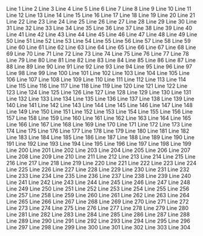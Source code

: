 Line 1
Line 2
Line 3
Line 4
Line 5
Line 6
Line 7
Line 8
Line 9
Line 10
Line 11
Line 12
Line 13
Line 14
Line 15
Line 16
Line 17
Line 18
Line 19
Line 20
Line 21
Line 22
Line 23
Line 24
Line 25
Line 26
Line 27
Line 28
Line 29
Line 30
Line 31
Line 32
Line 33
Line 34
Line 35
Line 36
Line 37
Line 38
Line 39
Line 40
Line 41
Line 42
Line 43
Line 44
Line 45
Line 46
Line 47
Line 48
Line 49
Line 50
Line 51
Line 52
Line 53
Line 54
Line 55
Line 56
Line 57
Line 58
Line 59
Line 60
Line 61
Line 62
Line 63
Line 64
Line 65
Line 66
Line 67
Line 68
Line 69
Line 70
Line 71
Line 72
Line 73
Line 74
Line 75
Line 76
Line 77
Line 78
Line 79
Line 80
Line 81
Line 82
Line 83
Line 84
Line 85
Line 86
Line 87
Line 88
Line 89
Line 90
Line 91
Line 92
Line 93
Line 94
Line 95
Line 96
Line 97
Line 98
Line 99
Line 100
Line 101
Line 102
Line 103
Line 104
Line 105
Line 106
Line 107
Line 108
Line 109
Line 110
Line 111
Line 112
Line 113
Line 114
Line 115
Line 116
Line 117
Line 118
Line 119
Line 120
Line 121
Line 122
Line 123
Line 124
Line 125
Line 126
Line 127
Line 128
Line 129
Line 130
Line 131
Line 132
Line 133
Line 134
Line 135
Line 136
Line 137
Line 138
Line 139
Line 140
Line 141
Line 142
Line 143
Line 144
Line 145
Line 146
Line 147
Line 148
Line 149
Line 150
Line 151
Line 152
Line 153
Line 154
Line 155
Line 156
Line 157
Line 158
Line 159
Line 160
Line 161
Line 162
Line 163
Line 164
Line 165
Line 166
Line 167
Line 168
Line 169
Line 170
Line 171
Line 172
Line 173
Line 174
Line 175
Line 176
Line 177
Line 178
Line 179
Line 180
Line 181
Line 182
Line 183
Line 184
Line 185
Line 186
Line 187
Line 188
Line 189
Line 190
Line 191
Line 192
Line 193
Line 194
Line 195
Line 196
Line 197
Line 198
Line 199
Line 200
Line 201
Line 202
Line 203
Line 204
Line 205
Line 206
Line 207
Line 208
Line 209
Line 210
Line 211
Line 212
Line 213
Line 214
Line 215
Line 216
Line 217
Line 218
Line 219
Line 220
Line 221
Line 222
Line 223
Line 224
Line 225
Line 226
Line 227
Line 228
Line 229
Line 230
Line 231
Line 232
Line 233
Line 234
Line 235
Line 236
Line 237
Line 238
Line 239
Line 240
Line 241
Line 242
Line 243
Line 244
Line 245
Line 246
Line 247
Line 248
Line 249
Line 250
Line 251
Line 252
Line 253
Line 254
Line 255
Line 256
Line 257
Line 258
Line 259
Line 260
Line 261
Line 262
Line 263
Line 264
Line 265
Line 266
Line 267
Line 268
Line 269
Line 270
Line 271
Line 272
Line 273
Line 274
Line 275
Line 276
Line 277
Line 278
Line 279
Line 280
Line 281
Line 282
Line 283
Line 284
Line 285
Line 286
Line 287
Line 288
Line 289
Line 290
Line 291
Line 292
Line 293
Line 294
Line 295
Line 296
Line 297
Line 298
Line 299
Line 300
Line 301
Line 302
Line 303
Line 304

